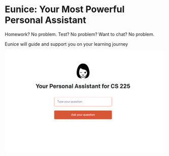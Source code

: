 # Eunice: Your Most Powerful Personal Assistant

Homework? No problem. Test? No problem? Want to chat? No problem.

Eunice will guide and support you on your learning journey 

![alt text](https://github.com/jdcampolargo/eunice/blob/master/Screen%20Shot%202022-09-14%20at%202.48.58%20PM.png?raw=true)
